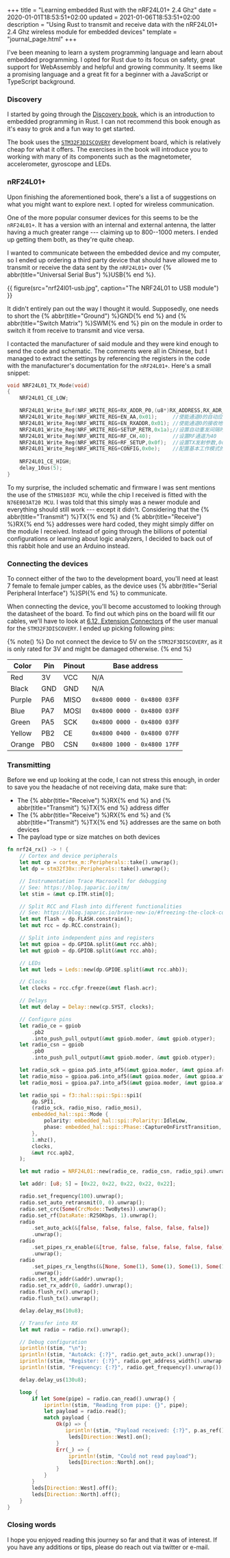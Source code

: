 +++
title = "Learning embedded Rust with the nRF24L01+ 2.4 Ghz"
date = 2020-01-01T18:53:51+02:00
updated = 2021-01-06T18:53:51+02:00
description = "Using Rust to transmit and receive data with the nRF24L01+ 2.4 Ghz wireless module for embedded devices"
template = "journal_page.html"
+++

I've been meaning to learn a system programming language and learn about
embedded programming. I opted for Rust due to its focus on safety, great
support for WebAssembly and helpful and growing community. It seems like a
promising language and a great fit for a beginner with a JavaScript or
TypeScript background.

<!-- more -->

### Discovery
I started by going through the [Discovery
book](https://docs.rust-embedded.org/discovery/), which is an introduction
to embedded programming in Rust. I can not recommend this book enough as it's
easy to grok and a fun way to get started.

The book uses the [`STM32F3DISCOVERY`](https://www.st.com/en/evaluation-tools/stm32f3discovery.html)
development board, which is relatively cheap for what it offers. The exercises
in the book will introduce you to working
with many of its components such as the magnetometer, accelerometer,
gyroscope and LEDs. 

### nRF24L01+
Upon finishing the aforementioned book, there's a list a of suggestions on what
you might want to explore next. I opted for wireless communication.

One of the more popular consumer devices for this seems to be the `nRF24L01+`.
It has a version with an internal and external antenna, the latter having a much
greater range --- claiming up to 800--1000 meters. I ended up getting them both,
as they're quite cheap. 

I wanted to communicate between the embedded device and my computer, so I ended
up ordering a third party device that should have allowed me to transmit or receive
the data sent by the `nRF24L01+` over {% abbr(title="Universal Serial Bus") %}USB{% end %}.

{{ figure(src="nrf24l01-usb.jpg", caption="The NRF24L01 to USB module") }}

It didn't entirely pan out the way I thought it would. Supposedly, one needs to
short the {% abbr(title="Ground") %}GND{% end %} and {% abbr(title="Switch Matrix") %}SWM{% end %}
pin on the module in order to switch it from receive to transmit and vice
versa. 

I contacted the manufacturer of said module and they were kind enough to send
the code and schematic. The comments were all in Chinese, but I managed to
extract the settings by referencing the registers in the code with the
manufacturer's documentation for the `nRF24L01+`. Here's a small snippet:

```c
void NRF24L01_TX_Mode(void)
{														 
	NRF24L01_CE_LOW;

	NRF24L01_Write_Buf(NRF_WRITE_REG+RX_ADDR_P0,(u8*)RX_ADDRESS,RX_ADR_WIDTH);//设置TX节点地址,主要为了使能ACK	  
	NRF24L01_Write_Reg(NRF_WRITE_REG+EN_AA,0x01);     //使能通道0的自动应答    
	NRF24L01_Write_Reg(NRF_WRITE_REG+EN_RXADDR,0x01); //使能通道0的接收地址  
	NRF24L01_Write_Reg(NRF_WRITE_REG+SETUP_RETR,0x1a);//设置自动重发间隔时间:500us + 86us;最大自动重发次数:10次
	NRF24L01_Write_Reg(NRF_WRITE_REG+RF_CH,40);       //设置RF通道为40
	NRF24L01_Write_Reg(NRF_WRITE_REG+RF_SETUP,0x0f);  //设置TX发射参数,0db增益,2Mbps,低噪声增益开启   
	NRF24L01_Write_Reg(NRF_WRITE_REG+CONFIG,0x0e);    //配置基本工作模式的参数;PWR_UP,EN_CRC,16BIT_CRC,
	
	NRF24L01_CE_HIGH;
	delay_10us(5);
}
```

To my surprise, the included schematic and firmware I was sent mentions the use
of the `STM8S103F MCU`, while the chip I received is fitted with the
`N76E003AT20 MCU`. I was told that this simply was a newer module and
everything should still work --- except it didn't. Considering that the {% abbr(title="Transmit") %}TX{% end %} and 
{% abbr(title="Receive") %}RX{% end %} addresses were hard coded, they might
simply differ on the module I received. Instead of going through the billions of
potential configurations or learning about logic analyzers, I decided to back out of this
rabbit hole and use an Arduino instead.


### Connecting the devices
 
To connect either of the two to the development board, you'll need at least 7
female to female jumper cables, as the device uses 
{% abbr(title="Serial Peripheral Interface") %}SPI{% end %} to communicate.

When connecting the device, you'll become accustomed to looking through the
datasheet of the board. To find out which pins on the board will fit our cables,
we'll have to look at [6.12, Extension
Connectors](https://www.st.com/content/ccc/resource/technical/document/user_manual/8a/56/97/63/8d/56/41/73/DM00063382.pdf/files/DM00063382.pdf/jcr:content/translations/en.DM00063382.pdf)
of the user manual for the `STM32F3DISCOVERY`. I ended up picking following
pins:

{% note() %}
Do not connect the device to 5V on the `STM32F3DISCOVERY`, as it is
only rated for 3V and might be damaged otherwise.
{% end %}

Color | Pin | Pinout | Base address 
------|-----|--------|--------------------------
Red   | 3V  | VCC    | N/A
Black | GND | GND    | N/A
Purple| PA6 | MISO   | `0x4800 0000 - 0x4800 03FF`
Blue  | PA7 | MOSI   | `0x4800 0000 - 0x4800 03FF`
Green | PA5 | SCK    | `0x4800 0000 - 0x4800 03FF` 
Yellow| PB2 | CE     | `0x4800 0400 - 0x4800 07FF`
Orange| PB0 | CSN    | `0x4800 1000 - 0x4800 17FF`

### Transmitting

Before we end up looking at the code, I can not stress this enough, in order to
save you the headache of not receiving data, make sure that:

* The {% abbr(title="Receive") %}RX{% end %} and {% abbr(title="Transmit") %}TX{% end %} address differ
* The {% abbr(title="Receive") %}RX{% end %} and {% abbr(title="Transmit") %}TX{% end %} addresses are the same on both devices
* The payload type or size matches on both devices

```rust
fn nrf24_rx() -> ! {
    // Cortex and device peripherals
    let mut cp = cortex_m::Peripherals::take().unwrap();
    let dp = stm32f30x::Peripherals::take().unwrap();

    // Instrumentation Trace Macrocell for debugging
    // See: https://blog.japaric.io/itm/
    let stim = &mut cp.ITM.stim[0];

    // Split RCC and Flash into different functionalities
    // See: https://blog.japaric.io/brave-new-io/#freezing-the-clock-configuration
    let mut flash = dp.FLASH.constrain();
    let mut rcc = dp.RCC.constrain();

    // Split into independent pins and registers
    let mut gpioa = dp.GPIOA.split(&mut rcc.ahb);
    let mut gpiob = dp.GPIOB.split(&mut rcc.ahb);

    // LEDs
    let mut leds = Leds::new(dp.GPIOE.split(&mut rcc.ahb));

    // Clocks
    let clocks = rcc.cfgr.freeze(&mut flash.acr);

    // Delays
    let mut delay = Delay::new(cp.SYST, clocks);

    // Configure pins
    let radio_ce = gpiob
        .pb2
        .into_push_pull_output(&mut gpiob.moder, &mut gpiob.otyper);
    let radio_csn = gpiob
        .pb0
        .into_push_pull_output(&mut gpiob.moder, &mut gpiob.otyper);

    let radio_sck = gpioa.pa5.into_af5(&mut gpioa.moder, &mut gpioa.afrl);
    let radio_miso = gpioa.pa6.into_af5(&mut gpioa.moder, &mut gpioa.afrl);
    let radio_mosi = gpioa.pa7.into_af5(&mut gpioa.moder, &mut gpioa.afrl);

    let radio_spi = f3::hal::spi::Spi::spi1(
        dp.SPI1,
        (radio_sck, radio_miso, radio_mosi),
        embedded_hal::spi::Mode {
            polarity: embedded_hal::spi::Polarity::IdleLow,
            phase: embedded_hal::spi::Phase::CaptureOnFirstTransition,
        },
        1.mhz(),
        clocks,
        &mut rcc.apb2,
    );

    let mut radio = NRF24L01::new(radio_ce, radio_csn, radio_spi).unwrap();

    let addr: [u8; 5] = [0x22, 0x22, 0x22, 0x22, 0x22];

    radio.set_frequency(100).unwrap();
    radio.set_auto_retransmit(0, 0).unwrap();
    radio.set_crc(Some(CrcMode::TwoBytes)).unwrap();
    radio.set_rf(DataRate::R250Kbps, 1).unwrap();
    radio
        .set_auto_ack(&[false, false, false, false, false, false])
        .unwrap();
    radio
        .set_pipes_rx_enable(&[true, false, false, false, false, false])
        .unwrap();
    radio
        .set_pipes_rx_lengths(&[None, Some(1), Some(1), Some(1), Some(1), Some(1)])
        .unwrap();
    radio.set_tx_addr(&addr).unwrap();
    radio.set_rx_addr(0, &addr).unwrap();
    radio.flush_rx().unwrap();
    radio.flush_tx().unwrap();

    delay.delay_ms(10u8);

    // Transfer into RX
    let mut radio = radio.rx().unwrap();

    // Debug configuration
    iprintln!(stim, "\n");
    iprintln!(stim, "AutoAck: {:?}", radio.get_auto_ack().unwrap());
    iprintln!(stim, "Register: {:?}", radio.get_address_width().unwrap());
    iprintln!(stim, "Frequency: {:?}", radio.get_frequency().unwrap());

    delay.delay_us(130u8);

    loop {
        if let Some(pipe) = radio.can_read().unwrap() {
            iprintln!(stim, "Reading from pipe: {}", pipe);
            let payload = radio.read();
            match payload {
                Ok(p) => {
                   iprintln!(stim, "Payload received: {:?}", p.as_ref());
                    leds[Direction::West].on();
                }
                Err(_) => {
                    iprintln!(stim, "Could not read payload");
                    leds[Direction::North].on();
                }
            }
        }
        leds[Direction::West].off();
        leds[Direction::North].off();
    }
}
```

### Closing words

I hope you enjoyed reading this journey so far and that it was of interest. If
you have any additions or tips, please do reach out via twitter or e-mail.

